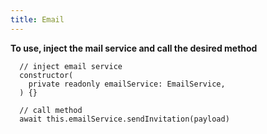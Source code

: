 ```yaml
---
title: Email
---
```


**To use, inject the mail service and call the desired method**

```shell
  // inject email service
  constructor(
    private readonly emailService: EmailService,
  ) {}

  // call method
  await this.emailService.sendInvitation(payload)
```

